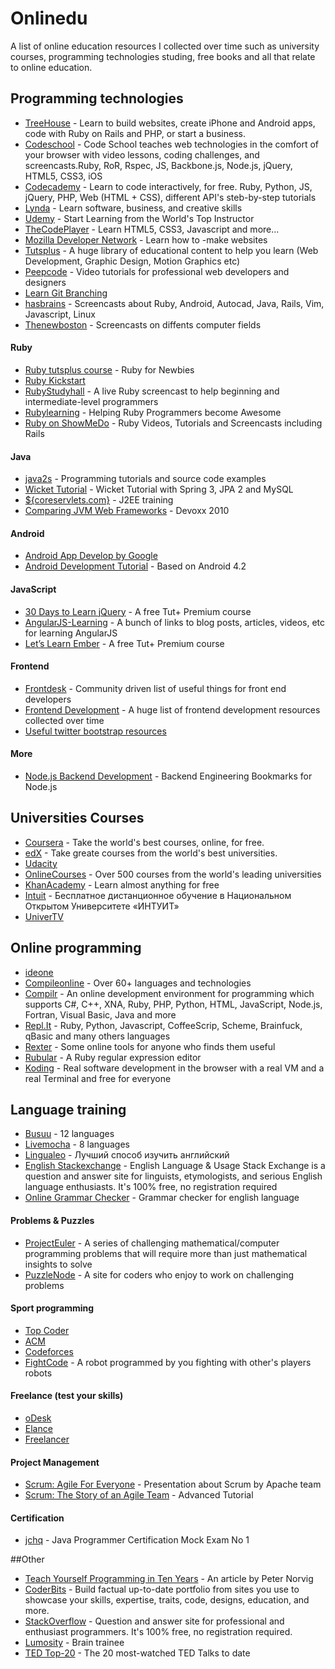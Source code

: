 Onlinedu
=========
A list of online education resources I collected over time such as university courses, programming technologies studing, free books and all that relate to online education.

## Programming technologies
- [TreeHouse](http://teamtreehouse.com/) - Learn to build websites, create iPhone and Android apps, code with Ruby on Rails and PHP, or start a business.
- [Codeschool](http://www.codeschool.com/) - Code School teaches web technologies in the comfort of your browser with video lessons, coding challenges, and screencasts.Ruby, RoR, Rspec, JS, Backbone.js, Node.js, jQuery, HTML5, CSS3, iOS
- [Codecademy](http://www.codecademy.com/) - Learn to code interactively, for free. Ruby, Python, JS, jQuery, PHP, Web (HTML + CSS), different API's steb-by-step tutorials
- [Lynda](http://www.lynda.com/) - Learn software, business, and creative skills
- [Udemy](https://www.udemy.com/) - Start Learning from the World's Top Instructor
- [TheCodePlayer](http://thecodeplayer.com/) - Learn HTML5, CSS3, Javascript and more...
- [Mozilla Developer Network](https://developer.mozilla.org/en-US/learn) - Learn how to -make websites
- [Tutsplus](https://tutsplus.com/) - A huge library of educational content to help you learn (Web Development, Graphic Design, Motion Graphics etc)
- [Peepcode](https://peepcode.com/) - Video tutorials for professional web developers and designers
- [Learn Git Branching](http://pcottle.github.io/learnGitBranching/)
- [hasbrains](http://hasbrains.ru/) - Screencasts about Ruby, Android, Autocad, Java, Rails, Vim, Javascript, Linux
- [Thenewboston](http://thenewboston.org/tutorials.php) - Screencasts on diffents computer fields

#### Ruby
- [Ruby tutsplus course](http://net.tutsplus.com/sessions/ruby-for-newbies/) - Ruby for Newbies
- [Ruby Kickstart](http://ruby-kickstart.com/)
- [RubyStudyhall](http://www.rubystudyhall.com/) - A live Ruby screencast to help beginning and intermediate-level programmers
- [Rubylearning](http://rubylearning.com/) - Helping Ruby Programmers become Awesome
- [Ruby on ShowMeDo](http://showmedo.com/videotutorials/ruby) - Ruby Videos, Tutorials and Screencasts including Rails

#### Java
- [java2s](http://www.java2s.com/) - Programming tutorials and source code examples
- [Wicket Tutorial](http://tomaszdziurko.pl/2011/01/wicket-tutorial-part-1-setting-up-project-with-spring-3-jpa-2-and-mysql/) - Wicket Tutorial with Spring 3, JPA 2 and MySQL
- [${coreservlets.com}](http://www.coreservlets.com/) - J2EE training
- [Comparing JVM Web Frameworks](http://www.slideshare.net/mraible/comparing-jvm-web-frameworks#btnNext) - Devoxx 2010

#### Android
- [Android App Develop by Google](http://developer.android.com/training/index.html) 
- [Android Development Tutorial](http://www.vogella.com/articles/Android/article.html) - Based on Android 4.2 

#### JavaScript
- [30 Days to Learn jQuery](http://freecourses.tutsplus.com/30-days-to-learn-jquery/index.html) - A free Tut+ Premium course
- [AngularJS-Learning](https://github.com/jmcunningham/AngularJS-Learning) - A bunch of links to blog posts, articles, videos, etc for learning AngularJS
- [Let’s Learn Ember](http://freecourses.tutsplus.com/lets-learn-ember/) - A free Tut+ Premium course

#### Frontend
- [Frontdesk](https://github.com/miripiruni/frontdesk) - Community driven list of useful things for front end developers
- [Frontend Development](https://github.com/dypsilon/frontend-dev-bookmarks) - A huge list of frontend development resources collected over time
- [Useful twitter bootstrap resources](http://bootstraphero.com/the-big-badass-list-of-twitter-bootstrap-resources/)

#### More
- [Node.js Backend Development](https://gist.github.com/dypsilon/5819528) - Backend Engineering Bookmarks for Node.js

## Universities Courses
- [Coursera](https://www.coursera.org/) - Take the world's best courses, online, for free.
- [edX](https://www.edx.org/) - Take greate courses from the world's best universities.
- [Udacity](https://www.udacity.com/)
- [OnlineCourses](http://www.onlinecourses.com/) - Over 500 courses from the world's leading universities
- [KhanAcademy](https://www.khanacademy.org/) - Learn almost anything for free
- [Intuit](http://www.intuit.ru/) - Бесплатное дистанционное обучение в Национальном Открытом Университете «ИНТУИТ»
- [UniverTV](http://univertv.ru/)

## Online programming
- [ideone](http://ideone.com/)
- [Compileonline](http://www.compileonline.com/) - Over 60+ languages and technologies
- [Compilr](https://compilr.com/) - An online development environment for programming which supports C#, C++, XNA, Ruby, PHP, Python, HTML, JavaScript, Node.js, Fortran, Visual Basic, Java and more
- [Repl.It](http://repl.it/) - Ruby, Python, Javascript, CoffeeScrip, Scheme, Brainfuck, qBasic and many others languages
- [Rexter](http://rextester.com/) - Some online tools for anyone who finds them useful
- [Rubular](http://rubular.com/) - A Ruby regular expression editor
- [Koding](https://koding.com/) - Real software development in the browser with a real VM and a real Terminal and free for everyone

## Language training
- [Busuu](http://www.busuu.com/) - 12 languages
- [Livemocha](http://livemocha.com/) - 8 languages
- [Lingualeo](http://lingualeo.com/) - Лучший способ изучить английский
- [English Stackexchange](http://english.stackexchange.com/) - English Language & Usage Stack Exchange is a question and answer site for linguists, etymologists, and serious English language enthusiasts. It's 100% free, no registration required
- [Online Grammar Checker](http://www.gingersoftware.com/grammarcheck) - Grammar checker for english language


#### Problems & Puzzles
- [ProjectEuler](http://projecteuler.net/problems) - A series of challenging mathematical/computer programming problems that will require more than just mathematical insights to solve
- [PuzzleNode](http://www.puzzlenode.com/) - A site for coders who enjoy to work on challenging problems

#### Sport programming
- [Top Coder](http://www.topcoder.com/)
- [ACM](http://www.acm.org/)
- [Codeforces](http://codeforces.ru/)
- [FightCode](http://fightcodegame.com/) - A robot programmed by you fighting with other's players robots

#### Freelance (test your skills)
- [oDesk](http://www.oDesk.com/)
- [Elance](https://www.elance.com/)
- [Freelancer](http://www.freelancer.com/)

#### Project Management
- [Scrum: Agile For Everyone](http://www.slideshare.net/jaaronfarr/scrum-agile-for-everyone) - Presentation about Scrum by Apache team
- [Scrum: The Story of an Agile Team](http://net.tutsplus.com/articles/editorials/scrum-the-story-of-an-agile-team/) -  Advanced Tutorial

#### Certification
- [jchq](http://www.jchq.net/mockexams/exam1.htm) - Java Programmer Certification Mock Exam No 1 

##Other
- [Teach Yourself Programming in Ten Years](http://norvig.com/21-days.html) - An article by Peter Norvig
- [CoderBits](https://coderbits.com/dddenis) - Build factual up-to-date portfolio from sites you use to showcase your skills, expertise, traits, code, designs, education, and more.
- [StackOverflow](http://stackoverflow.com/) - Question and answer site for professional and enthusiast programmers. It's 100% free, no registration required. 
- [Lumosity](https://www.lumosity.com/login) - Brain trainee
- [TED Top-20](http://blog.ted.com/2012/08/21/the-20-most-watched-ted-talks-to-date/) - The 20 most-watched TED Talks to date
